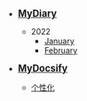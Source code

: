 <!-- docs/_sidebar.md --> 



- [<big>**MyDiary**</big>](/)
  - 2022
    - [January](2022/January)
    - [February](2022/February)

- [<big>**MyDocsify**</big>](/)
  - [个性化](Docsify/个性化)

